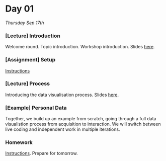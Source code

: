 # Day 01

*Thursday Sep 17th*

### [Lecture] Introduction
Welcome round. Topic introduction. Workshop introduction. Slides [here](Resources/01_Workshop_Introduction.pdf).

### [Assignment] Setup
[Instructions](Assignment_Setup.md)

### [Lecture] Process
Introducing the data visualisation process. Slides [here](Resources/02_Data_Vis_Process.pdf).

### [Example] Personal Data
Together, we build up an example from scratch, going through a full data visualistion process from acquisition to interaction. We will switch between live coding and independent work in multiple iterations.

### Homework
[Instructions](Homework01.md). Prepare for tomorrow.
